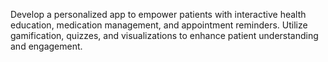 Develop a personalized app to empower patients with interactive health education, medication management, and appointment reminders. Utilize gamification, quizzes, and visualizations to enhance patient understanding and engagement.